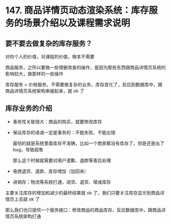 # 147. 商品详情页动态渲染系统：库存服务的场景介绍以及课程需求说明

## 要不要去做复杂的库存服务？

  对你个人的价值，对课程的价值，根本不需要

  商品服务，之所以要做一些增删改查的操作，是因为那些东西跟商品详情页系统的影响较大，做那样的一些操作

  库存服务 = 价格服务，不需要做复杂的业务，库存变化了，反应到数据库中，跟商品详情页系统架构串接起来，就 ok 了

## 库存业务的介绍
- 事务性关联很大：商品的购买，就要修改库存
- 保证库存的递减一定是事务的：不能失败、不能出错

  最怕的就是系统里面库存不准确，比如一个商家都没有库存了，但是还是出了 bug，导致超售

  那么这个时候就需要对用户道歉、退款等善后处理
- 电商退货、退款、库存增加（加回来）
- 进销存：物流等系统打通，进货、退货、增减库存

主要关注库存的增加和减少的最终结果就 ok 了，我们只要关注库存显示到商品详情页上去就 ok 了

那么我们也只提供一个服务接口：修改商品的商品库存，反应数据库中，跟商品详情页系统架构打通


<iframe  height="500px" width="100%" frameborder=0 allowfullscreen="true" :src="$withBase('/ads.html')"></iframe>